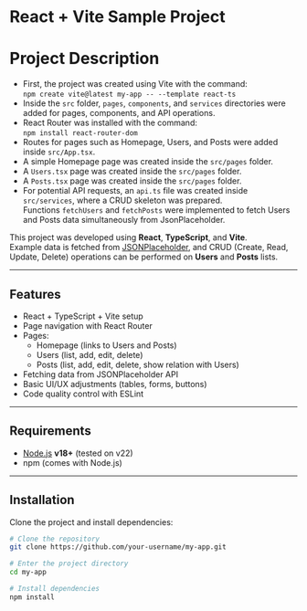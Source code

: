 # React + Vite Sample Project

# Project Description

- First, the project was created using Vite with the command:  
  `npm create vite@latest my-app -- --template react-ts`
- Inside the `src` folder, `pages`, `components`, and `services` directories were added for pages, components, and API operations.
- React Router was installed with the command:  
  `npm install react-router-dom`
- Routes for pages such as Homepage, Users, and Posts were added inside `src/App.tsx`.
- A simple Homepage page was created inside the `src/pages` folder.
- A `Users.tsx` page was created inside the `src/pages` folder.
- A `Posts.tsx` page was created inside the `src/pages` folder.
- For potential API requests, an `api.ts` file was created inside `src/services`, where a CRUD skeleton was prepared.  
  Functions `fetchUsers` and `fetchPosts` were implemented to fetch Users and Posts data simultaneously from JsonPlaceholder.

This project was developed using **React**, **TypeScript**, and **Vite**.  
Example data is fetched from [JSONPlaceholder](https://jsonplaceholder.typicode.com/), and CRUD (Create, Read, Update, Delete) operations can be performed on **Users** and **Posts** lists.

---

## Features
- React + TypeScript + Vite setup
- Page navigation with React Router
- Pages:
  - Homepage (links to Users and Posts)
  - Users (list, add, edit, delete)
  - Posts (list, add, edit, delete, show relation with Users)
- Fetching data from JSONPlaceholder API
- Basic UI/UX adjustments (tables, forms, buttons)
- Code quality control with ESLint

---

## Requirements
- [Node.js](https://nodejs.org/) **v18+** (tested on v22)
- npm (comes with Node.js)

---

## Installation
Clone the project and install dependencies:

```bash
# Clone the repository
git clone https://github.com/your-username/my-app.git

# Enter the project directory
cd my-app

# Install dependencies
npm install
